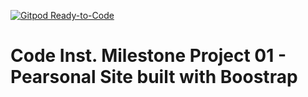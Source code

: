 [![Gitpod Ready-to-Code](https://img.shields.io/badge/Gitpod-Ready--to--Code-blue?logo=gitpod)](https://gitpod.io/#https://github.com/mcgarry/CI_Milestone_01) 

# Code Inst. Milestone Project 01 - Pearsonal Site built with Boostrap

